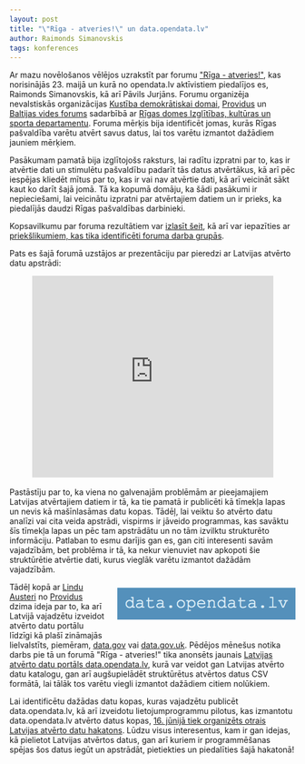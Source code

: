```yaml
---
layout: post
title: "\"Rīga - atveries!\" un data.opendata.lv"
author: Raimonds Simanovskis
tags: konferences
---
```


Ar mazu novēlošanos vēlējos uzrakstīt par forumu ["Rīga - atveries!"](http://www.providus.lv/public/27720.html), kas norisinājās 23. maijā un kurā no opendata.lv aktīvistiem piedalījos es, Raimonds Simanovskis, kā arī Pāvils Jurjāns. Forumu organizēja nevalstiskās organizācijas [Kustība demokrātiskai domai](http://www.kdd.lv), [Providus](http://www.providus.lv) un [Baltijas vides forums](http://www.bef.lv) sadarbībā ar [Rīgas domes Izglītības, kultūras un sporta departamentu](http://http://www.iksd.riga.lv). Foruma mērķis bija identificēt jomas, kurās Rīgas pašvaldība varētu atvērt savus datus, lai tos varētu izmantot dažādiem jauniem mērķiem.

Pasākumam pamatā bija izglītojošs raksturs, lai radītu izpratni par to, kas ir atvērtie dati un stimulētu pašvaldību padarīt tās datus atvērtākus, kā arī pēc iespējas kliedēt mītus par to, kas ir vai nav atvērtie dati, kā arī veicināt sākt kaut ko darīt šajā jomā. Tā ka kopumā domāju, ka šādi pasākumi ir nepieciešami, lai veicinātu izpratni par atvērtajiem datiem un ir prieks, ka piedalījās daudzi Rīgas pašvaldības darbinieki.

Kopsavilkumu par foruma rezultātiem var [izlasīt šeit](http://www.kdd.lv/hot-news-1/apkopotipriekslikumiparridziniekiemnepieciesamajiematvertajiemdatiem), kā arī var iepazīties ar [priekšlikumiem, kas tika identificēti foruma darba grupās](https://docs.google.com/document/d/1a51fdBgGs5GiNsDmLMKbFTsmiZIx_iRqXA_6G8YAdIM/edit?pli=1).

Pats es šajā forumā uzstājos ar prezentāciju par pieredzi ar Latvijas atvērto datu apstrādi:

<div style="text-align:center">
<iframe src="http://www.slideshare.net/slideshow/embed_code/13054810" width="425" height="355" frameborder="0" marginwidth="0" marginheight="0" scrolling="no"></iframe>
</div>

Pastāstīju par to, ka viena no galvenajām problēmām ar pieejamajiem Latvijas atvērtajiem datiem ir tā, ka tie pamatā ir publicēti kā tīmekļa lapas un nevis kā mašīnlasāmas datu kopas. Tādēļ, lai veiktu šo atvērto datu analīzi vai cita veida apstrādi, vispirms ir jāveido programmas, kas savāktu šīs tīmekļa lapas un pēc tam apstrādātu un no tām izvilktu strukturēto informāciju. Patlaban to esmu darījis gan es, gan citi interesenti savām vajadzībām, bet problēma ir tā, ka nekur vienuviet nav apkopoti šie struktūrētie atvērtie dati, kurus vieglāk varētu izmantot dažādām vajadzībām.

<a href="http://data.opendata.lv"><img src="/images/data-opendata-lv.png" alt="data.opendata.lv" style="float:right; padding:10px 0 20px 20px"/></a>
Tādēļ kopā ar [Lindu Austeri](https://twitter.com/LindaAustere) no [Providus](http://www.providus.lv) dzima ideja par to, ka arī Latvijā vajadzētu izveidot atvērto datu portālu līdzīgi kā plašī zināmajās lielvalstīts, piemēram, [data.gov](http://data.gov) vai [data.gov.uk](http://data.gov.uk). Pēdējos mēnešus notika darbs pie tā un forumā "Rīga - atveries!" tika anonsēts jaunais [Latvijas atvērto datu portāls data.opendata.lv](http://data.opendata.lv), kurā var veidot gan Latvijas atvērto datu katalogu, gan arī augšupielādēt struktūrētus atvērtos datus CSV formātā, lai tālāk tos varētu viegli izmantot dažādiem citiem nolūkiem.

Lai identificētu dažādas datu kopas, kuras vajadzētu publicēt data.opendata.lv, kā arī izveidotu lietojumprogrammu pilotus, kas izmantotu data.opendata.lv atvērto datus kopas, [16. jūnijā tiek organizēts otrais Latvijas atvērto datu hakatons](http://www.meetup.com/opendata-latvia/events/66621682/). Lūdzu visus interesentus, kam ir gan idejas, kā pielietot Latvijas atvērtos datus, gan arī kuriem ir programmēšanas spējas šos datus iegūt un apstrādāt, pietiekties un piedalīties šajā hakatonā!
